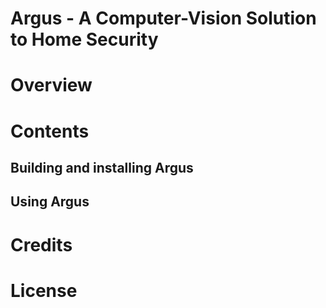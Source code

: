 # Argus - A Computer-Vision Solution to Home Security

# Overview

# Contents

## Building and installing Argus

## Using Argus

# Credits

# License
